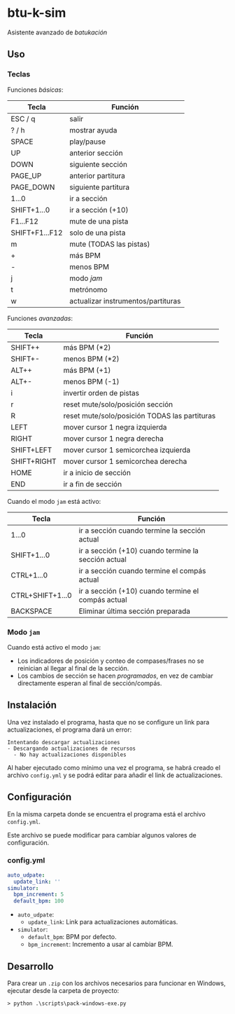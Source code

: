# btu-k-sim

Asistente avanzado de _batukación_

## Uso

### Teclas

Funciones _básicas_:

|Tecla|Función|
|---|---|
|ESC / q|salir|
|? / h|mostrar ayuda|
|SPACE|play/pause|
|UP|anterior sección|
|DOWN|siguiente sección|
|PAGE_UP|anterior partitura|
|PAGE_DOWN|siguiente partitura|
|1...0|ir a sección|
|SHIFT+1...0|ir a sección (+10)|
|F1...F12|mute de una pista|
|SHIFT+F1...F12|solo de una pista|
|m|mute (TODAS las pistas)|
|+|más BPM|
|-|menos BPM|
|j|modo _jam_|
|t|metrónomo|
|w|actualizar instrumentos/partituras|

Funciones _avanzadas_:

|Tecla|Función|
|---|---|
|SHIFT++|más BPM (*2)|
|SHIFT+-|menos BPM (*2)|
|ALT++|más BPM (+1)|
|ALT+-|menos BPM (-1)|
|i|invertir orden de pistas|
|r|reset mute/solo/posición sección|
|R|reset mute/solo/posición TODAS las partituras|
|LEFT|mover cursor 1 negra izquierda|
|RIGHT|mover cursor 1 negra derecha|
|SHIFT+LEFT|mover cursor 1 semicorchea izquierda|
|SHIFT+RIGHT|mover cursor 1 semicorchea derecha|
|HOME|ir a inicio de sección|
|END|ir a fin de sección|

Cuando el modo `jam` está activo:

|Tecla|Función|
|---|---|
|1...0|ir a sección cuando termine la sección actual|
|SHIFT+1...0|ir a sección (+10) cuando termine la sección actual|
|CTRL+1...0|ir a sección cuando termine el compás actual|
|CTRL+SHIFT+1...0|ir a sección (+10) cuando termine el compás actual|
|BACKSPACE|Eliminar última sección preparada|

### Modo `jam`

Cuando está activo el modo `jam`:

* Los indicadores de posición y conteo de compases/frases no se reinician al llegar al final de la sección.
* Los cambios de sección se hacen _programados_, en vez de cambiar directamente esperan al final de sección/compás.

## Instalación

Una vez instalado el programa, hasta que no se configure un link para actualizaciones, el programa dará un error:

```log
Intentando descargar actualizaciones
- Descargando actualizaciones de recursos
  - No hay actualizaciones disponibles
```

Al haber ejecutado como mínimo una vez el programa, se habrá creado el archivo `config.yml` y se podrá editar para añadir el link de actualizaciones.

## Configuración

En la misma carpeta donde se encuentra el programa está el archivo `config.yml`.

Este archivo se puede modificar para cambiar algunos valores de configuración.

### config.yml

```yml
auto_udpate:
  update_link: ''
simulator:
  bpm_increment: 5
  default_bpm: 100
```

* `auto_udpate`:
  * `update_link`: Link para actualizaciones automáticas.
* `simulator`:
  * `default_bpm`: BPM por defecto.
  * `bpm_increment`: Incremento a usar al cambiar BPM.

## Desarrollo

Para crear un `.zip` con los archivos necesarios para funcionar en Windows, ejecutar desde la carpeta de proyecto:

```log
> python .\scripts\pack-windows-exe.py
```
